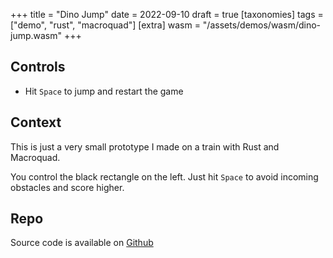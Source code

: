 +++
title = "Dino Jump"
date = 2022-09-10
draft = true
[taxonomies]
tags = ["demo", "rust", "macroquad"]
[extra]
wasm = "/assets/demos/wasm/dino-jump.wasm"
+++

## Controls

- Hit `Space` to jump and restart the game

## Context

This is just a very small prototype I made on a train with Rust and Macroquad.

You control the black rectangle on the left. Just hit `Space` to avoid incoming obstacles and score higher.

## Repo

Source code is available on [Github](https://github.com/mbuffa/game-prototypes/tree/master/00-dino-jump)
